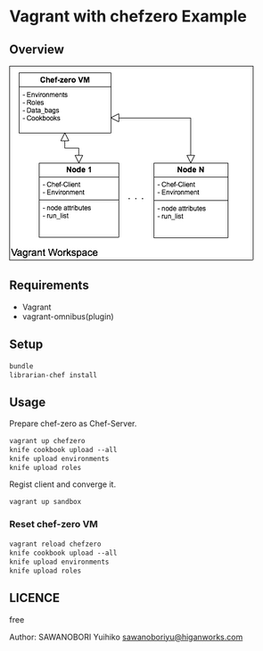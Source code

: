 # Vagrant with chefzero Example

## Overview

![](_images/vagratn_with_chef-zero.png)


## Requirements

- Vagrant
- vagrant-omnibus(plugin)


## Setup

```
bundle
librarian-chef install
```


## Usage

Prepare chef-zero as Chef-Server.

```
vagrant up chefzero
knife cookbook upload --all
knife upload environments
knife upload roles
```

Regist client and converge it.

```
vagrant up sandbox
```

### Reset chef-zero VM

```
vagrant reload chefzero
knife cookbook upload --all
knife upload environments
knife upload roles
```


## LICENCE

free

Author: SAWANOBORI Yuihiko <sawanoboriyu@higanworks.com>